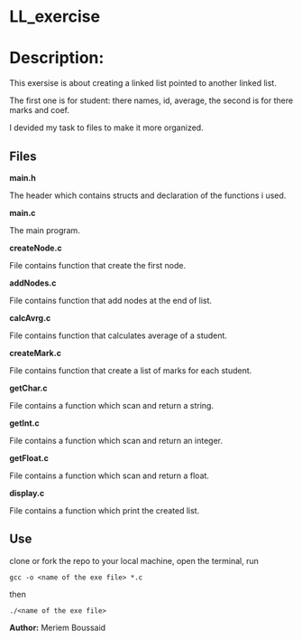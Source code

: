﻿# LL_exercise

<h1>Description:</h1>

This exersise is about creating a linked list pointed to another linked list.

The first one is for student: there names, id, average,
the second is for there marks and coef.

I devided my task to files to make it more organized.

<h2>Files</h2>

**main.h**

The header which contains structs and declaration of the functions i used.

**main.c**

The main program.

**createNode.c**

File contains function that create the first node.

**addNodes.c**

File contains function that add nodes at the end of list.

**calcAvrg.c**

File contains function that calculates average of a student.

**createMark.c**

File contains function that create a list of marks for each student.

**getChar.c**

File contains a function which scan and return a string.

**getInt.c**

File contains a function which scan and return an integer.

**getFloat.c**

File contains a function which scan and return a float.

**display.c**

File contains a function which print the created list.

<h2>Use</h2>
clone or fork  the repo to your local machine, open the terminal, run

    gcc -o <name of the exe file> *.c

then

    ./<name of the exe file>

**Author:**
Meriem Boussaid

